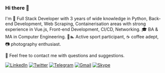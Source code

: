 <!-- markdownlint-disable MD041 -->

### Hi there 👋

I'm 🐍 Full Stack Developer with 3 years of wide knowledge in Python,
Back-end Development, Web Scraping, Containerisation areas with strong
experience in Vue.js, Front-end Development, CI/CD, Networking. 🎓 BA & MA in
Computer Engineering. 🚵🏊 Active sport participant, ☕ coffee adept, 📷
photography enthusiast.

👋 Feel free to contact me with questions and suggestions.

<!-- markdownlint-disable MD013 -->
[![LinkedIn](https://img.shields.io/badge/LinkedIn-0A66C2?logo=linkedin&logoColor=fff&style=flat)](https://www.linkedin.com/in/malokhvii-eduard/)
[![Twitter](https://img.shields.io/badge/Twitter-1DA1F2?logo=twitter&logoColor=fff&style=flat)](https://twitter.com/EduardMalokhvii)
[![Telegram](https://img.shields.io/badge/Telegram-26A5E4?logo=telegram&logoColor=fff&style=flat)](https://t.me/EduardMalokhvii)
[![Gmail](https://img.shields.io/badge/Gmail-EA4335?logo=gmail&logoColor=fff&style=flat)](mailto:malokhvii.ee@gmail.com)
[![Skype](https://img.shields.io/badge/Skype-00AFF0?logo=skype&logoColor=fff&style=flat)](https://join.skype.com/invite/gzHb9cYTi0A1)
<!-- markdownlint-enable MD013 -->
